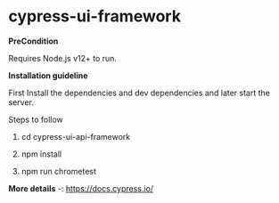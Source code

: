 # cypress-ui-framework

**PreCondition**

Requires Node.js v12+ to run.

**Installation guideline**

First Install the dependencies and dev dependencies and later start the server.

Steps to follow

1) cd cypress-ui-api-framework

2) npm install 

3) npm run chrometest


**More details** -: https://docs.cypress.io/


